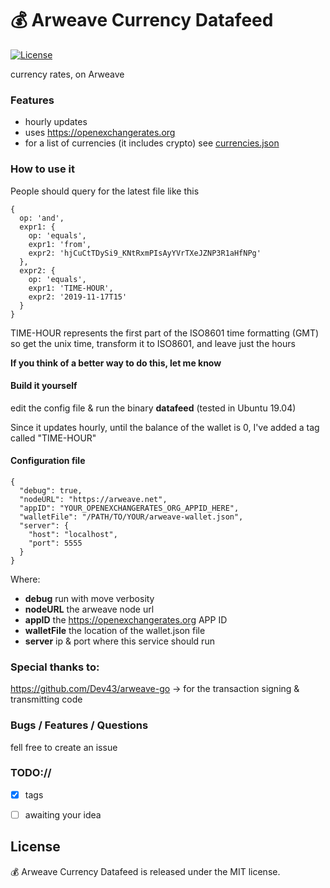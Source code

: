 # :moneybag: Arweave Currency Datafeed 

[![License](http://img.shields.io/badge/license-MIT-blue.svg)](https://github.com/AndreiD/arweave-ipfs-bridge/blob/master/LICENSE)

currency rates, on Arweave

### Features

- hourly updates
- uses https://openexchangerates.org
- for a list of currencies (it includes crypto) see <a href="./currencies.json">currencies.json</a>

### How to use it

People should query for the latest file like this

~~~~
{
  op: 'and',
  expr1: {
    op: 'equals',
    expr1: 'from',
    expr2: 'hjCuCtTDySi9_KNtRxmPIsAyYVrTXeJZNP3R1aHfNPg'
  },
  expr2: {
    op: 'equals',
    expr1: 'TIME-HOUR',
    expr2: '2019-11-17T15'
  }
}
~~~~

TIME-HOUR represents the first part of the ISO8601 time formatting (GMT)
so get the unix time, transform it to ISO8601, and leave just the hours

**If you think of a better way to do this, let me know**

#### Build it yourself

edit the config file &
run the binary **datafeed** (tested in Ubuntu 19.04)

Since it updates hourly, until the balance of the wallet is 0,
I've added a tag called "TIME-HOUR"


#### Configuration file

~~~~
{
  "debug": true,
  "nodeURL": "https://arweave.net",
  "appID": "YOUR_OPENEXCHANGERATES_ORG_APPID_HERE",
  "walletFile": "/PATH/TO/YOUR/arweave-wallet.json",
  "server": {
    "host": "localhost",
    "port": 5555
  }
}
~~~~

Where:

- **debug** run with move verbosity
- **nodeURL** the arweave node url
- **appID** the https://openexchangerates.org APP ID
- **walletFile** the location of the wallet.json file
- **server** ip & port where this service should run

### Special thanks to:

https://github.com/Dev43/arweave-go -> for the transaction signing & transmitting code

### Bugs / Features / Questions

fell free to create an issue

### TODO://

- [x] tags
- [ ] awaiting your idea


## License

:moneybag: Arweave Currency Datafeed  is released under the MIT license.